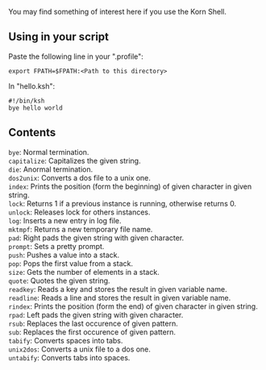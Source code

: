 You may find something of interest here if you use the Korn Shell.

## Using in your script

Paste the following line in your ".profile":

```ksh
export FPATH=$FPATH:<Path to this directory>
```

In "hello.ksh":

```ksh
#!/bin/ksh
bye hello world
```

## Contents

`bye`: Normal termination.  
`capitalize`: Capitalizes the given string.  
`die`: Anormal termination.  
`dos2unix`: Converts a dos file to a unix one.  
`index`: Prints the position (form the beginning) of given character in given string.  
`lock`: Returns 1 if a previous instance is running, otherwise returns 0.  
`unlock`: Releases lock for others instances.  
`log`: Inserts a new entry in log file.  
`mktmpf`: Returns a new temporary file name.  
`pad`: Right pads the given string with given character.  
`prompt`: Sets a pretty prompt.  
`push`: Pushes a value into a stack.  
`pop`: Pops the first value from a stack.  
`size`: Gets the number of elements in a stack.  
`quote`: Quotes the given string.  
`readkey`: Reads a key and stores the result in given variable name.  
`readline`: Reads a line and stores the result in given variable name.  
`rindex`: Prints the position (form the end) of given character in given string.  
`rpad`: Left pads the given string with given character.  
`rsub`: Replaces the last occurence of given pattern.  
`sub`: Replaces the first occurence of given pattern.  
`tabify`: Converts spaces into tabs.  
`unix2dos`: Converts a unix file to a dos one.  
`untabify`: Converts tabs into spaces.  
